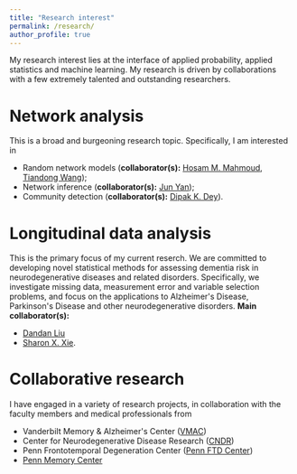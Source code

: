 ```yaml
---
title: "Research interest"
permalink: /research/
author_profile: true
---
```

My research interest lies at the interface of applied probability, applied statistics and machine learning. My research is driven by collaborations with a few extremely talented and outstanding researchers.

Network analysis
====================
This is a broad and burgeoning research topic. Specifically, I am interested in
* Random network models (**collaborator(s):** [Hosam M. Mahmoud](https://statistics.columbian.gwu.edu/hosam-m-mahmoud), [Tiandong Wang](https://sites.google.com/tamu.edu/twang));
* Network inference (**collaborator(s):** [Jun Yan](http://merlot.stat.uconn.edu/~jyan/));
* Community detection (**collaborator(s):** [Dipak K. Dey](http://merlot.stat.uconn.edu/~dey/)).

Longitudinal data analysis
====================
This is the primary focus of my current reserch. We are committed to developing novel statistical methods for assessing dementia risk in neurodegenerative diseases and related disorders. Specifically, we investigate missing data, measurement error and variable selection problems, and focus on the applications to Alzheimer's Disease, Parkinson's Disease and other neurodegenerative disorders.  **Main collaborator(s):**
* [Dandan Liu](https://biostat.app.vumc.org/wiki/Main/DandanLiu)
* [Sharon X. Xie](https://www.dbei.med.upenn.edu/bio/sharon-xiangwen-xie-phd).

Collaborative research
====================
I have engaged in a variety of research projects, in collaboration with the faculty members and medical professionals from
* Vanderbilt Memory & Alzheimer's Center ([VMAC](https://www.vumc.org/vmac/home))
* Center for Neurodegenerative Disease Research ([CNDR](https://www.med.upenn.edu/cndr/))
* Penn Frontotemporal Degeneration Center ([Penn FTD Center](https://www.med.upenn.edu/ftd/))
* [Penn Memory Center](https://pennmemorycenter.org/)
